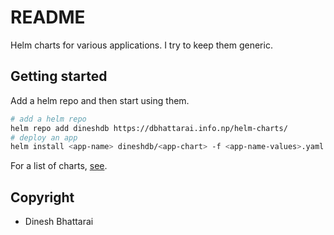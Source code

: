 # README

Helm charts for various applications. I try to keep them generic.

## Getting started

Add a helm repo and then start using them.

```bash
# add a helm repo
helm repo add dineshdb https://dbhattarai.info.np/helm-charts/
# deploy an app
helm install <app-name> dineshdb/<app-chart> -f <app-name-values>.yaml
```

For a list of charts, [see](https://github.com/dineshdb/helm-charts/charts/).

## Copyright

- Dinesh Bhattarai
